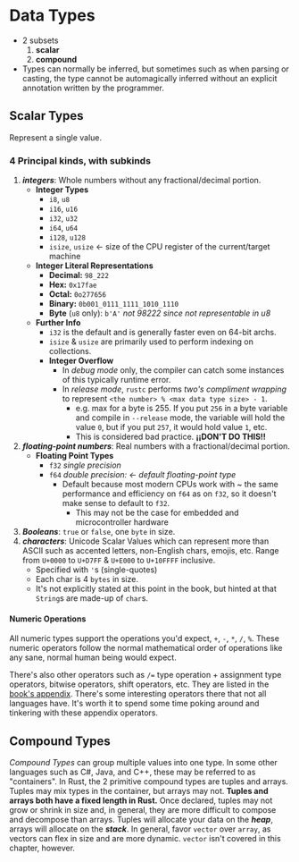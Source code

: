 # Data Types

- 2 subsets
    1. **scalar** 
    1. **compound** 
- Types can normally be inferred, but sometimes such as when parsing or casting,
  the type cannot be automagically inferred without an explicit annotation
  written by the programmer.
  
## Scalar Types

Represent a single value.

### 4 Principal kinds, with subkinds

1. **_integers_**: Whole numbers without any fractional/decimal portion.
    - **Integer Types**
        - `i8`, `u8`
        - `i16`, `u16`
        - `i32`, `u32`
        - `i64`, `u64`
        - `i128`, `u128`
        - `isize`, `usize` <- size of the CPU register of the current/target machine
    - **Integer Literal Representations**
        - **Decimal:** `98_222`
        - **Hex:** `0x17fae`
        - **Octal:** `0o277656`
        - **Binary:** `0b001_0111_1111_1010_1110`
        - **Byte** (`u8` only): `b'A'` *not 98222 since not representable in u8*
    - **Further Info**
        - `i32` is the default and is generally faster even on 64-bit archs.
        - `isize` & `usize` are primarily used to perform indexing on
           collections.
        - **Integer Overflow**
            - In *debug mode* only, the compiler can catch some instances of
              this typically runtime error.
            - In *release mode*, `rustc` performs *two's compliment wrapping*
              to represent `<the number> % <max data type size> - 1`.
                - e.g. max for a byte is 255.  If you put `256` in a byte variable
                  and compile in `--release` mode, the variable will hold the
                  value `0`, but if you put `257`, it would hold value `1`, etc.
                - This is considered bad practice.  **¡¡DON'T DO THIS!!**
1. **_floating-point numbers_**: Real numbers with a fractional/decimal portion.
    - **Floating Point Types**
        - `f32` *single precision*
        - `f64` *double precision: <- default floating-point type*
            - Default because most modern CPUs work with ~ the same performance
              and efficiency on `f64` as on `f32`, so it doesn't make sense to
              default to `f32`. 
                - This may not be the case for embedded and microcontroller
                  hardware
1. **_Booleans_**: `true` or `false`, one `byte` in size.
1. **_characters_**: Unicode Scalar Values which can represent more than ASCII
                     such as accented letters, non-English chars, emojis, etc.
                     Range from `U+0000` to `U+D7FF` & `U+E000` to `U+10FFFF`
                     inclusive.
    - Specified with `'`s (single-quotes)
    - Each char is 4 `bytes` in size.
    - It's not explicitly stated at this point in the book, but hinted at that
      `String`s are made-up of `char`s.
                     
#### Numeric Operations

All numeric types support the operations you'd expect, `+`, `-`, `*`, `/`, `%`.
These numeric operators follow the normal mathematical order of operations like
any sane, normal human being would expect.

There's also other operators such as `/=` type operation + assignment type
operators, bitwise operators, shift operators, etc.  They are listed in the
[book's appendix](https://doc.rust-lang.org/book/appendix-02-operators.html).
There's some interesting operators there that not all languages have.  It's
worth it to spend some time poking around and tinkering with these appendix
operators.

## Compound Types

*Compound Types* can group multiple values into one type.  In some other
languages such as C#, Java, and C++, these may be referred to as "containers".
In Rust, the 2 primitive compound types are tuples and arrays. Tuples may mix
types in the container, but arrays may not.  **Tuples and arrays both have a
fixed length in Rust.** Once declared, tuples may not grow or shrink in size
and, in general, they are more difficult to compose and decompose than arrays.
Tuples will allocate your data on the **_heap_**, arrays will allocate on the
**_stack_**.  In general, favor `vector` over `array`, as vectors can flex
in size and are more dynamic.  `vector` isn't covered in this chapter, however.
